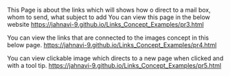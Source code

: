 This Page is about the links which will shows how o direct to a mail box, whom to send, what subject to add You can view this page in the below website
https://jahnavi-9.github.io/Links_Concept_Examples/pr3.html

You can view the links that are connected to the images concept in this below page.
https://jahnavi-9.github.io/Links_Concept_Examples/pr4.html

You can view clickable image which directs to a new page when clicked and with a tool tip.
https://jahnavi-9.github.io/Links_Concept_Examples/pr5.html
